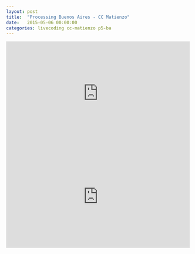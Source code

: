 ```yaml
---
layout: post
title:  "Processing Buenos Aires - CC Matienzo"
date:   2015-05-06 00:00:00
categories: livecoding cc-matienzo p5-ba
---
```


<iframe src="https://player.vimeo.com/video/127218348?color=ffffff&title=0&byline=0&portrait=0" width="500" height="281" frameborder="0" webkitallowfullscreen mozallowfullscreen allowfullscreen></iframe>

<iframe src="https://player.vimeo.com/video/127218347?color=ffffff&title=0&byline=0&portrait=0" width="500" height="281" frameborder="0" webkitallowfullscreen mozallowfullscreen allowfullscreen></iframe>
